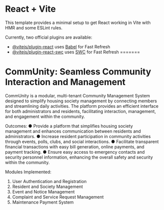 # React + Vite

This template provides a minimal setup to get React working in Vite with HMR and some ESLint rules.

Currently, two official plugins are available:

- [@vitejs/plugin-react](https://github.com/vitejs/vite-plugin-react/blob/main/packages/plugin-react/README.md) uses [Babel](https://babeljs.io/) for Fast Refresh
- [@vitejs/plugin-react-swc](https://github.com/vitejs/vite-plugin-react-swc) uses [SWC](https://swc.rs/) for Fast Refresh
=======
# CommUnity: Seamless Community Interaction and Management
CommUnity is a modular, multi-tenant Community Management System designed to simplify housing society management by connecting members and streamlining daily activities. The platform provides an efficient interface for both administrators and residents, facilitating interaction, management, and engagement within the community.

Outcomes:
●	Provide a platform that simplifies housing society management and enhances communication between residents and administrators.
●	Increase resident participation in community activities through events, polls, clubs, and social interactions.
●	Facilitate transparent financial transactions with easy bill generation, online payments, and payment tracking.
●	Ensure easy access to emergency contacts and security personnel information, enhancing the overall safety and security within the community.

Modules Implemented:
1.	User Authentication and Registration
2.	Resident and Society Management
3.	Event and Notice Management
4.	Complaint and Service Request Management
5.	Maintenance Payment System
